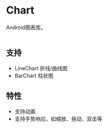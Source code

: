 # Chart
Android图表库。

![]()

## 支持
* LineChart 折线/曲线图
* BarChart 柱状图

## 特性
* 支持动画
* 支持手势响应，如缩放、拖动、双击等
